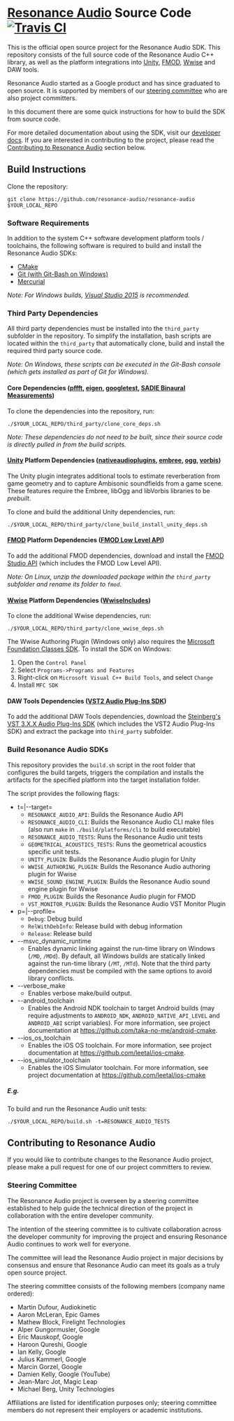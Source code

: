 # [Resonance Audio](https://developers.google.com/resonance-audio) Source Code [![Travis CI](https://travis-ci.org/resonance-audio/resonance-audio.svg?branch=master)](https://travis-ci.org/resonance-audio/resonance-audio)

This is the official open source project for the Resonance Audio SDK. This
repository consists of the full source code of the Resonance Audio C++ library,
as well as the platform integrations into [Unity](https://unity3d.com/),
[FMOD](https://www.fmod.com/),
[Wwise](https://www.audiokinetic.com/products/wwise/) and DAW tools.

Resonance Audio started as a Google product and has since graduated to open
source. It is supported by members of our [steering
committee](#steering-committee) who are also project committers.

In this document there are some quick instructions for how to build the SDK from
source code.

For more detailed documentation about using the SDK, visit our [developer
docs](https://developers.google.com/resonance-audio/). If you are interested in
contributing to the project, please read the [Contributing to Resonance
Audio](#contributing-to-resonance-audio) section below.

## Build Instructions

Clone the repository:

    git clone https://github.com/resonance-audio/resonance-audio $YOUR_LOCAL_REPO

### Software Requirements

In addition to the system C++ software development platform tools / toolchains,
the following software is required to build and install the Resonance Audio
SDKs:

-   [CMake](https://cmake.org/download/)
-   [Git (with Git-Bash on Windows)](https://git-scm.com/downloads)
-   [Mercurial](https://www.mercurial-scm.org/downloads)

_Note: For Windows builds, [Visual Studio
2015](https://www.visualstudio.com/vs/older-downloads/) is recommended._

### Third Party Dependencies

All third party dependencies must be installed into the `third_party` subfolder
in the repository. To simplify the installation, bash scripts are located within
the `third_party` that automatically clone, build and install the required third
party source code.

_Note: On Windows, these scripts can be executed in the Git-Bash console (which
gets installed as part of Git for Windows)._

#### Core Dependencies ([pffft](https://bitbucket.org/jpommier/pffft), [eigen](https://bitbucket.org/eigen/eigen), [googletest](https://github.com/google/googletest), [SADIE Binaural Measurements](https://www.york.ac.uk/sadie-project/binaural.html))

To clone the dependencies into the repository, run:

    ./$YOUR_LOCAL_REPO/third_party/clone_core_deps.sh

_Note: These dependencies do *not* need to be built, since their source code is
directly pulled in from the build scripts._

#### [Unity](https://unity3d.com/) Platform Dependencies ([nativeaudioplugins](https://bitbucket.org/Unity-Technologies/nativeaudioplugins), [embree](https://github.com/embree/embree), [ogg](https://github.com/xiph/ogg), [vorbis](https://github.com/xiph/vorbis))

The Unity plugin integrates additional tools to estimate reverberation from game
geometry and to capture Ambisonic soundfields from a game scene. These features
require the Embree, libOgg and libVorbis libraries to be *prebuilt*.

To clone and build the additional Unity dependencies, run:

    ./$YOUR_LOCAL_REPO/third_party/clone_build_install_unity_deps.sh

#### [FMOD](https://www.fmod.com/) Platform Dependencies ([FMOD Low Level API](https://www.fmod.com/download#fmodstudio))

To add the additional FMOD dependencies, download and install the [FMOD Studio
API](https://www.fmod.com/download#fmodstudio) (which includes the FMOD Low
Level API).

_Note: On Linux, unzip the downloaded package within the `third_party` subfolder
and rename its folder to `fmod`._

#### [Wwise](https://www.audiokinetic.com/products/wwise/) Platform Dependencies ([WwiseIncludes](https://github.com/audiokinetic/WwiseIncludes))

To clone the additional Wwise dependencies, run:

    ./$YOUR_LOCAL_REPO/third_party/clone_wwise_deps.sh

The Wwise Authoring Plugin (Windows only) also requires the [Microsoft
Foundation Classes SDK](https://docs.microsoft.com/en-gb/cpp/mfc/mfc-and-atl).
To install the SDK on Windows:

1.  Open the `Control Panel`
2.  Select `Programs->Programs and Features`
3.  Right-click on `Microsoft Visual C++ Build Tools`, and select `Change`
4.  Install `MFC SDK`

#### DAW Tools Dependencies ([VST2 Audio Plug-Ins SDK](https://download.steinberg.net/sdk_downloads))

To add the additional DAW Tools dependencies, download the [Steinberg's VST
3.X.X Audio Plug-Ins SDK](https://download.steinberg.net/sdk_downloads/) (which
includes the VST2 Audio Plug-Ins SDK) and extract the package into `third_party`
subfolder.

### Build Resonance Audio SDKs

This repository provides the `build.sh` script in the root folder that
configures the build targets, triggers the compilation and installs the
artifacts for the specified platform into the target installation folder.

The script provides the following flags:

-   t=|--target=
    -   `RESONANCE_AUDIO_API`: Builds the Resonance Audio API
    -   `RESONANCE_AUDIO_CLI`: Builds the Resonance Audio CLI make files
            (also run `make` in `./build/platforms/cli` to build executable)
    -   `RESONANCE_AUDIO_TESTS`: Runs the Resonance Audio unit tests
    -   `GEOMETRICAL_ACOUSTICS_TESTS`: Runs the geometrical acoustics specific
        unit tests.
    -   `UNITY_PLUGIN`: Builds the Resonance Audio plugin for Unity
    -   `WWISE_AUTHORING_PLUGIN`: Builds the Resonance Audio authoring plugin
        for Wwise
    -   `WWISE_SOUND_ENGINE_PLUGIN`: Builds the Resonance Audio sound engine
        plugin for Wwise
    -   `FMOD_PLUGIN`: Builds the Resonance Audio plugin for FMOD
    -   `VST_MONITOR_PLUGIN`: Builds the Resonance Audio VST Monitor Plugin
-   p=|--profile=
    -   `Debug`: Debug build
    -   `RelWithDebInfo`: Release build with debug information
    -   `Release`: Release build
-   --msvc_dynamic_runtime
    -   Enables dynamic linking against the run-time library on Windows (`/MD`,
        `/MDd`). By default, all Windows builds are statically linked against
        the run-time library (`/MT`, `/MTd`). Note that the third party
        dependencies must be compiled with the same options to avoid library
        conflicts.
-   --verbose_make
    -   Enables verbose make/build output.
-   --android_toolchain
    -   Enables the Android NDK toolchain to target Android builds (may require
        adjustments to `ANDROID_NDK`, `ANDROID_NATIVE_API_LEVEL` and
        `ANDROID_ABI` script variables). For more information, see project
        documentation at https://github.com/taka-no-me/android-cmake.
-   --ios_os_toolchain
    -   Enables the iOS OS toolchain. For more information, see project
        documentation at https://github.com/leetal/ios-cmake.
-   --ios_simulator_toolchain
    -   Enables the iOS Simulator toolchain. For more information, see project
        documentation at https://github.com/leetal/ios-cmake

##### E.g.

To build and run the Resonance Audio unit tests:

    ./$YOUR_LOCAL_REPO/build.sh -t=RESONANCE_AUDIO_TESTS

## Contributing to Resonance Audio

If you would like to contribute changes to the Resonance Audio project, please
make a pull request for one of our project committers to review.

### Steering Committee

The Resonance Audio project is overseen by a steering committee established to
help guide the technical direction of the project in collaboration with the
entire developer community.

The intention of the steering committee is to cultivate collaboration across the
developer community for improving the project and ensuring Resonance Audio
continues to work well for everyone.

The committee will lead the Resonance Audio project in major decisions by
consensus and ensure that Resonance Audio can meet its goals as a truly open
source project.

The steering committee consists of the following members (company name ordered):

-   Martin Dufour, Audiokinetic
-   Aaron McLeran, Epic Games
-   Mathew Block, Firelight Technologies
-   Alper Gungormusler, Google
-   Eric Mauskopf, Google
-   Haroon Qureshi, Google
-   Ian Kelly, Google
-   Julius Kammerl, Google
-   Marcin Gorzel, Google
-   Damien Kelly, Google (YouTube)
-   Jean-Marc Jot, Magic Leap
-   Michael Berg, Unity Technologies

Affiliations are listed for identification purposes only; steering committee
members do not represent their employers or academic institutions.
